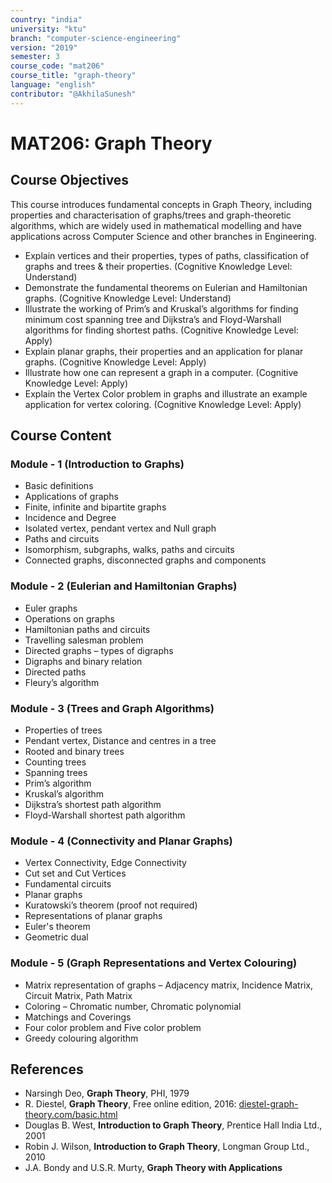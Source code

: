 ```yaml
---
country: "india"
university: "ktu"
branch: "computer-science-engineering"
version: "2019"
semester: 3
course_code: "mat206"
course_title: "graph-theory"
language: "english"
contributor: "@AkhilaSunesh"
---
```


# MAT206: Graph Theory

## Course Objectives

This course introduces fundamental concepts in Graph Theory, including properties and characterisation of graphs/trees and graph-theoretic algorithms, which are widely used in mathematical modelling and have applications across Computer Science and other branches in Engineering.

* Explain vertices and their properties, types of paths, classification of graphs and trees & their properties. (Cognitive Knowledge Level: Understand)  
* Demonstrate the fundamental theorems on Eulerian and Hamiltonian graphs. (Cognitive Knowledge Level: Understand)  
* Illustrate the working of Prim’s and Kruskal’s algorithms for finding minimum cost spanning tree and Dijkstra’s and Floyd-Warshall algorithms for finding shortest paths. (Cognitive Knowledge Level: Apply)  
* Explain planar graphs, their properties and an application for planar graphs. (Cognitive Knowledge Level: Apply)  
* Illustrate how one can represent a graph in a computer. (Cognitive Knowledge Level: Apply)  
* Explain the Vertex Color problem in graphs and illustrate an example application for vertex coloring. (Cognitive Knowledge Level: Apply)  

## Course Content

### Module - 1 (Introduction to Graphs)
* Basic definitions  
* Applications of graphs  
* Finite, infinite and bipartite graphs  
* Incidence and Degree  
* Isolated vertex, pendant vertex and Null graph  
* Paths and circuits  
* Isomorphism, subgraphs, walks, paths and circuits  
* Connected graphs, disconnected graphs and components  

### Module - 2 (Eulerian and Hamiltonian Graphs)
* Euler graphs  
* Operations on graphs  
* Hamiltonian paths and circuits  
* Travelling salesman problem  
* Directed graphs – types of digraphs  
* Digraphs and binary relation  
* Directed paths  
* Fleury’s algorithm  

### Module - 3 (Trees and Graph Algorithms)
* Properties of trees  
* Pendant vertex, Distance and centres in a tree  
* Rooted and binary trees  
* Counting trees  
* Spanning trees  
* Prim’s algorithm  
* Kruskal’s algorithm  
* Dijkstra’s shortest path algorithm  
* Floyd-Warshall shortest path algorithm  

### Module - 4 (Connectivity and Planar Graphs)
* Vertex Connectivity, Edge Connectivity  
* Cut set and Cut Vertices  
* Fundamental circuits  
* Planar graphs  
* Kuratowski’s theorem (proof not required)  
* Representations of planar graphs  
* Euler's theorem  
* Geometric dual  

### Module - 5 (Graph Representations and Vertex Colouring)
* Matrix representation of graphs – Adjacency matrix, Incidence Matrix, Circuit Matrix, Path Matrix  
* Coloring – Chromatic number, Chromatic polynomial  
* Matchings and Coverings  
* Four color problem and Five color problem  
* Greedy colouring algorithm  

## References

* Narsingh Deo, **Graph Theory**, PHI, 1979  
* R. Diestel, **Graph Theory**, Free online edition, 2016: [diestel-graph-theory.com/basic.html](http://diestel-graph-theory.com/basic.html)  
* Douglas B. West, **Introduction to Graph Theory**, Prentice Hall India Ltd., 2001  
* Robin J. Wilson, **Introduction to Graph Theory**, Longman Group Ltd., 2010  
* J.A. Bondy and U.S.R. Murty, **Graph Theory with Applications**
